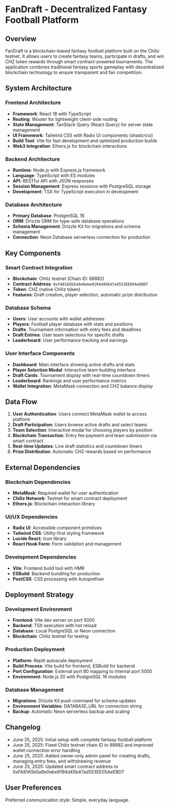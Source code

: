# FanDraft - Decentralized Fantasy Football Platform

## Overview

FanDraft is a blockchain-based fantasy football platform built on the Chiliz testnet. It allows users to create fantasy teams, participate in drafts, and win CHZ token rewards through smart contract-powered tournaments. The application combines traditional fantasy sports gameplay with decentralized blockchain technology to ensure transparent and fair competition.

## System Architecture

### Frontend Architecture
- **Framework**: React 18 with TypeScript
- **Routing**: Wouter for lightweight client-side routing
- **State Management**: TanStack Query (React Query) for server state management
- **UI Framework**: Tailwind CSS with Radix UI components (shadcn/ui)
- **Build Tool**: Vite for fast development and optimized production builds
- **Web3 Integration**: Ethers.js for blockchain interactions

### Backend Architecture
- **Runtime**: Node.js with Express.js framework
- **Language**: TypeScript with ES modules
- **API**: RESTful API with JSON responses
- **Session Management**: Express sessions with PostgreSQL storage
- **Development**: TSX for TypeScript execution in development

### Database Architecture
- **Primary Database**: PostgreSQL 16
- **ORM**: Drizzle ORM for type-safe database operations
- **Schema Management**: Drizzle Kit for migrations and schema management
- **Connection**: Neon Database serverless connection for production

## Key Components

### Smart Contract Integration
- **Blockchain**: Chiliz testnet (Chain ID: 88882)
- **Contract Address**: `0xFA81A5b5a9e0ebe9194d45b47ad553EE05AeEBD7`
- **Token**: CHZ (native Chiliz token)
- **Features**: Draft creation, player selection, automatic prize distribution

### Database Schema
- **Users**: User accounts with wallet addresses
- **Players**: Football player database with stats and positions
- **Drafts**: Tournament information with entry fees and deadlines
- **Draft Entries**: User team selections for specific drafts
- **Leaderboard**: User performance tracking and earnings

### User Interface Components
- **Dashboard**: Main interface showing active drafts and stats
- **Player Selection Modal**: Interactive team building interface
- **Draft Cards**: Tournament display with real-time countdown timers
- **Leaderboard**: Rankings and user performance metrics
- **Wallet Integration**: MetaMask connection and CHZ balance display

## Data Flow

1. **User Authentication**: Users connect MetaMask wallet to access platform
2. **Draft Participation**: Users browse active drafts and select teams
3. **Team Selection**: Interactive modal for choosing players by position
4. **Blockchain Transaction**: Entry fee payment and team submission via smart contract
5. **Real-time Updates**: Live draft statistics and countdown timers
6. **Prize Distribution**: Automatic CHZ rewards based on performance

## External Dependencies

### Blockchain Dependencies
- **MetaMask**: Required wallet for user authentication
- **Chiliz Network**: Testnet for smart contract deployment
- **Ethers.js**: Blockchain interaction library

### UI/UX Dependencies
- **Radix UI**: Accessible component primitives
- **Tailwind CSS**: Utility-first styling framework
- **Lucide React**: Icon library
- **React Hook Form**: Form validation and management

### Development Dependencies
- **Vite**: Frontend build tool with HMR
- **ESBuild**: Backend bundling for production
- **PostCSS**: CSS processing with Autoprefixer

## Deployment Strategy

### Development Environment
- **Frontend**: Vite dev server on port 5000
- **Backend**: TSX execution with hot reload
- **Database**: Local PostgreSQL or Neon connection
- **Blockchain**: Chiliz testnet for testing

### Production Deployment
- **Platform**: Replit autoscale deployment
- **Build Process**: Vite build for frontend, ESBuild for backend
- **Port Configuration**: External port 80 mapping to internal port 5000
- **Environment**: Node.js 20 with PostgreSQL 16 modules

### Database Management
- **Migrations**: Drizzle Kit push command for schema updates
- **Environment Variables**: DATABASE_URL for connection string
- **Backup**: Automatic Neon serverless backup and scaling

## Changelog

- June 25, 2025: Initial setup with complete fantasy football platform
- June 25, 2025: Fixed Chiliz testnet chain ID to 88882 and improved wallet connection error handling
- June 25, 2025: Added owner-only admin panel for creating drafts, managing entry fees, and withdrawing revenue
- June 25, 2025: Updated smart contract address to 0xFA81A5b5a9e0ebe9194d45b47ad553EE05AeEBD7

## User Preferences

Preferred communication style: Simple, everyday language.